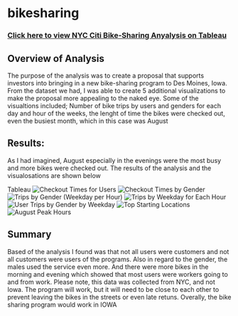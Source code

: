# bikesharing
### [Click here to view NYC Citi Bike-Sharing Anyalysis on Tableau](https://public.tableau.com/app/profile/sarah.lodien/viz/NYCCitiBike-SharingAnalysisStory/NYCCitiBikeAnalysis?publish=yes)
## Overview of Analysis
The purpose of the analysis was to create a proposal that supports investors into bringing in a new bike-sharing program to Des Moines, Iowa. From the dataset we had, I was able to create 5 additional visualizations to make the proposal more appealing to the naked eye.  Some of the visualtions included; Number of bike trips by users and genders for each day and hour of the weeks, the lenght of time the bikes were checked out, even the busiest month, which in this case was August

## Results:
As I had imagined, August especially in the evenings were the most busy and more bikes were checked out. The results of the analysis and the visualosations are shown below

Tableau
![Checkout Times for Users](https://user-images.githubusercontent.com/96274446/162349963-7184ebbc-67d5-4b3f-9717-343948743752.PNG)
![Checkout Times by Gender](https://user-images.githubusercontent.com/96274446/162349967-76e6ceb8-6bd6-4170-90fa-4fde5a4f5573.PNG)
![Trips by Gender (Weekday per Hour)](https://user-images.githubusercontent.com/96274446/162349971-99a6d410-249c-4463-80f6-bb1594dffa2d.PNG)
![Trips by Weekday for Each Hour](https://user-images.githubusercontent.com/96274446/162349976-df354362-a57d-4ede-a288-028f77c87fd6.PNG)
![User Trips by Gender by Weekday](https://user-images.githubusercontent.com/96274446/162349979-6f117377-9c5b-4306-ad54-e73a0b6acd6f.PNG)
![Top Starting Locations](https://user-images.githubusercontent.com/96274446/162349982-363cb94e-976b-44af-92fd-f64650a29769.PNG)
![August Peak Hours](https://user-images.githubusercontent.com/96274446/162349986-b91038d5-9679-4e65-994e-e7c795c1f13b.PNG)

## Summary
Based of the analysis I found was that not all users were customers and not all customers were users of the programs. Also in regard to the gender, the males used the service even more. And there were more bikes in the morning and evening which showed that most users were workers going to and from work. Please note, this data was collected from NYC, and not Iowa. The program will work, but it will need to be close to each other to prevent leaving the bikes in the streets or even late retuns. Overally, the bike sharing program would work in IOWA
